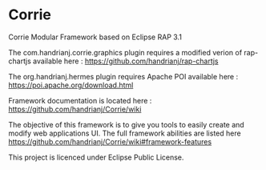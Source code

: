# Corrie
Corrie Modular Framework based on Eclipse RAP 3.1

The com.handrianj.corrie.graphics plugin requires a modified verion of rap-chartjs available here : https://github.com/handrianj/rap-chartjs

The org.handrianj.hermes plugin requires Apache POI available here : https://poi.apache.org/download.html

Framework documentation is located here : https://github.com/handrianj/Corrie/wiki

The objective of this framework is to give you tools to easily create and modify web applications UI. The full framework abilities are listed here https://github.com/handrianj/Corrie/wiki#framework-features

This project is licenced under Eclipse Public License. 
